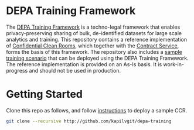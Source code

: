 # DEPA Training Framework

The [DEPA Training Framework](https://depa.world) is a techno-legal framework that enables privacy-preserving sharing of bulk, de-identified datasets for large scale analytics and training. This repository contains a reference implementation of [Confidential Clean Rooms](https://depa.world/training/confidential_clean_room_design), which together with the [Contract Service](https://github.com/kapilvgit/contract-ledger/tree/main), forms the basis of this framework. The repository also includes a [sample training scenario](./scenarios/covid/README.md) that can be deployed using the DEPA Training Framework. The reference implementation is provided on an As-Is basis. It is work-in-progress and should not be used in production.

# Getting Started

Clone this repo as follows, and follow [instructions](./scenarios/covid/README.md) to deploy a sample CCR. 

```bash
git clone --recursive http://github.com/kapilvgit/depa-training
```